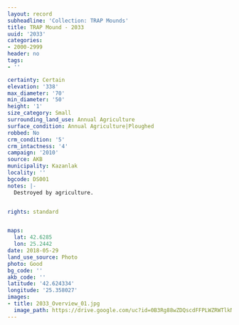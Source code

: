 ```yaml
---
layout: record
subheadline: 'Collection: TRAP Mounds'
title: TRAP Mound - 2033
uuid: '2033'
categories:
- 2000-2999
header: no
tags:
- ''

certainty: Certain
elevation: '338'
max_diameter: '70'
min_diameter: '50'
height: '1'
size_category: Small
surrounding_land_use: Annual Agriculture
surface_condition: Annual Agriculture|Ploughed
robbed: No
crm_condition: '5'
crm_intactness: '4'
campaign: '2010'
source: AKB
municipality: Kazanlak
locality: ''
bgcode: DS001
notes: |-
  Destroyed by agriculture.


rights: standard


maps:
  lat: 42.6285
  lon: 25.2442
date: 2018-05-29
land_use_source: Photo
photo: Good
bg_code: ''
akb_code: ''
latitude: '42.624334'
longitude: '25.358027'
images:
- title: 2033_Overview_01.jpg
  image_path: https://drive.google.com/uc?id=0B3Rg88wZDQscdFFPLWZRWTlkNUk
---
```

